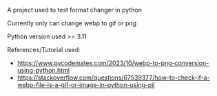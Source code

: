 A project used to test format changer in python

Currently only can change webp to gif or png

Python version used >= 3.11

References/Tutorial used:
- https://www.pycodemates.com/2023/10/webp-to-png-conversion-using-python.html
- https://stackoverflow.com/questions/67539377/how-to-check-if-a-webp-file-is-a-gif-or-image-in-python-using-pil